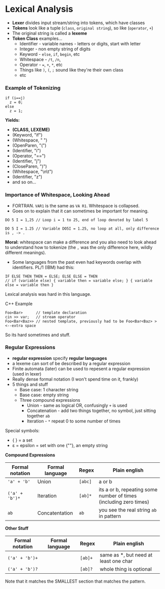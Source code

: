# Lexical Analysis

* **Lexer** divides input stream/string into tokens, which have classes
* **Tokens** look like a tuple (`class`, `original string`), so like (`operator`, `+`)
* The original string is called a **lexeme**
* **Token Class** examples...
  * Identifier - variable names - letters or digits, start with letter
  * Integer - non empty string of digits
  * Keyword - `else`, `if`, `begin`, etc
  * Whitespace - `/t`, `/n`, ` `
  * Operator - `=`, `+`, `*`, etc
  * Things like `)`, `(`, `;` sound like they're their own class
  * etc

### Example of Tokenizing
```
if (i==j)
  z = 0;
else
  z = 1;
```

**Yields:**
* **(CLASS, LEXEME)**
* (Keyword, "if")
* (Whitespace, " ")
* (OpenParen, "(")
* (Identifier, "i")
* (Operator, "==")
* (Identifier, "j")
* (CloseParen, ")")
* (Whitespace, "\n\t")
* (Identifier, "z")
* and so on...

### Importance of Whitespace, Looking Ahead
* FORTRAN. `VAR1` is the same as `VA R1`. Whitespace is collapsed.
* Goes on to explain that it can sometimes be important for meaning.

```
DO 5 I = 1,25 // Loop i = 1 to 25, end of loop denoted by label 5
```
```
DO 5 I = 1.25 // Variable DO5I = 1.25, no loop at all, only difference is , -> .
```
**Moral:** whitespace can make a difference and you also need to look ahead to understand how to tokenize (the `,` was the only difference here, wildly different meanings).

* Some languages from the past even had keywords overlap with identifiers. PL/1 (IBM) had this:
```
IF ELSE THEN THEN = ELSE; ELSE ELSE = THEN 
// if (variable else) { variable then = variable else; } { variable else = variable then }
```
Lexical analysis was hard in this language.

C++ Example

```
Foo<Bar>      // template declaration
cin >> var;   // stream operator
Foo<Bar<Baz>> // nested template, previously had to be Foo<Bar<Baz> > <--extra space
```
So its hard sometimes and stuff.

### Regular Expressions

* **regular expression** specify **regular languages**
* a lexeme can sort of be described by a regular expression
* Finite automata (later) can be used to repesent a regular expression (used in lexer)
* Really dense formal notation (I won't spend time on it, frankly)
* 5 things and stuff
  * Base case: 1 character string
  * Base case: empty string
  * Three compound expressions
    * Union - same as logical OR, confusingly `+` is used
    * Concatenation - add two things together, no symbol, just sitting together `ab`
    * Iteration - `*` repeat 0 to some number of times

Special symbols:
* { } = a set
* ε = epsilon = set with one {""}, an empty string

**Compound Expressions**

| Formal notation | Formal language | Regex | Plain english |
| -- | -- | -- | -- |
| `'a' + 'b'` | Union | `[abc]` | a or b |
| `('a' + 'b')*` | Iteration | `[ab]*` | its a or b, repeating some number of times (including zero times) |
| `ab` | Concatentation | `ab` | you see the real string `ab` in pattern |

**Other Stuff**

| Formal notation | Formal language | Regex | Plain english |
|--|--|--|--|
| `('a' + 'b')+` |  | `[ab]+` | same as *, but need at least one char |
| `('a' + 'b')?` |  | `[ab]?` | whole thing is optional |

Note that it matches the SMALLEST section that matches the pattern.